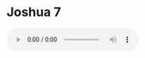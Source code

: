 # Joshua 7

<audio controls>
  <source src="https://openbible.com/audio/hays/BSB_06_Jos_007_H.mp3" type="audio/mp3" />
  <a href="https://openbible.com/audio/hays/BSB_06_Jos_007_H.mp3" download="https://openbible.com/audio/hays/BSB_06_Jos_007_H.mp3">Download MP3 audio</a>.
</audio>

<!--@include: @/bible/translations/bsb/06_jos/verses/007.md-->